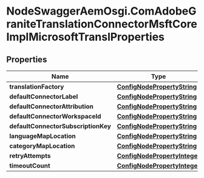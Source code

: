 # NodeSwaggerAemOsgi.ComAdobeGraniteTranslationConnectorMsftCoreImplMicrosoftTranslProperties

## Properties

Name | Type | Description | Notes
------------ | ------------- | ------------- | -------------
**translationFactory** | [**ConfigNodePropertyString**](ConfigNodePropertyString.md) |  | [optional] 
**defaultConnectorLabel** | [**ConfigNodePropertyString**](ConfigNodePropertyString.md) |  | [optional] 
**defaultConnectorAttribution** | [**ConfigNodePropertyString**](ConfigNodePropertyString.md) |  | [optional] 
**defaultConnectorWorkspaceId** | [**ConfigNodePropertyString**](ConfigNodePropertyString.md) |  | [optional] 
**defaultConnectorSubscriptionKey** | [**ConfigNodePropertyString**](ConfigNodePropertyString.md) |  | [optional] 
**languageMapLocation** | [**ConfigNodePropertyString**](ConfigNodePropertyString.md) |  | [optional] 
**categoryMapLocation** | [**ConfigNodePropertyString**](ConfigNodePropertyString.md) |  | [optional] 
**retryAttempts** | [**ConfigNodePropertyInteger**](ConfigNodePropertyInteger.md) |  | [optional] 
**timeoutCount** | [**ConfigNodePropertyInteger**](ConfigNodePropertyInteger.md) |  | [optional] 


